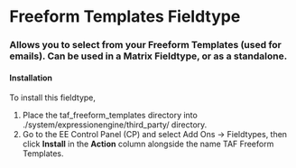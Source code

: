 # Freeform Templates Fieldtype

### Allows you to select from your Freeform Templates (used for emails). Can be used in a Matrix Fieldtype, or as a standalone.

#### Installation

To install this fieldtype, 

1. Place the taf_freeform_templates directory into ./system/expressionengine/third_party/ directory. 
2. Go to the EE Control Panel (CP) and select Add Ons -> Fieldtypes, then click **Install** in the **Action** column alongside the name TAF Freeform Templates.  